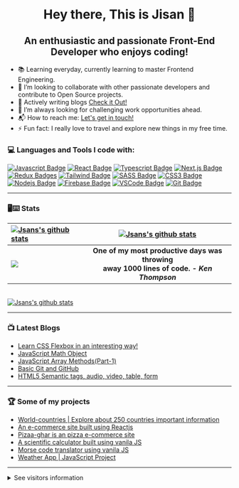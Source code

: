 <!-- thems: #gh-dark-mode-only, #gh-light-mode-only  -->

<h1 align="center"> Hey there, This is Jisan 👋</h1>

<h2 align="center">An enthusiastic and passionate Front-End Developer who enjoys coding!</h2>

- 📚 Learning everyday, currently learning to master Frontend Engineering.
- 👯 I’m looking to collaborate with other passionate developers and contribute to Open Source projects.
- 💬 Actively writing blogs [Check it Out!](https://medium.com/@jisanmia)
- 🌋 I’m always looking for challenging work opportunities ahead.
- 📬 How to reach me: <a href="mailto:jisanmia47@gmail.com">Let's get in touch!</a>
- ⚡ Fun fact: I really love to travel and explore new things in my free time.


### 💻 Languages and Tools I code with:
[![Javascript Badge](https://img.shields.io/badge/-Javascript-F0DB4F?style=for-the-badge&labelColor=black&logo=javascript&logoColor=F0DB4F)](#) 
[![React Badge](https://img.shields.io/badge/-React-61DBFB?style=for-the-badge&labelColor=black&logo=react&logoColor=61DBFB)](#)
[![Typescript Badge](https://img.shields.io/badge/-Typescript-007acc?style=for-the-badge&labelColor=black&logo=typescript&logoColor=007acc)](#)
[![Next.js Badge](https://img.shields.io/badge/next.js-000000?style=for-the-badge&logo=nextdotjs&logoColor=white)](#)
[![Redux Badges](https://img.shields.io/badge/redux-FFFFFF?style=for-the-badge&logo=redux&logoColor=7248B6)](#)
[![Tailwind Badge](https://img.shields.io/badge/Tailwind%20CSS-092749?style=for-the-badge&logo=tailwindcss&logoColor=06B6D4&labelColor=000000)](#) 
[![SASS Badge](https://img.shields.io/badge/Sass-CC6699?style=for-the-badge&logo=sass&logoColor=white)](#)
[![CSS3 Badge](https://img.shields.io/badge/css3-EFEFEF?style=for-the-badge&logo=css3&logoColor=254BDD)](#)
[![Nodejs Badge](https://img.shields.io/badge/-Nodejs-3C873A?style=for-the-badge&labelColor=black&logo=node.js&logoColor=3C873A)](#) 
[![Firebase Badge](https://img.shields.io/badge/firebase-EFEFEF?style=for-the-badge&logo=firebase&logoColor=F76C00)](#)
[![VSCode Badge](https://img.shields.io/badge/Visual_Studio-5C2D91?style=for-the-badge&logo=visual%20studio&logoColor=white)](#) 
[![Git Badge](https://img.shields.io/badge/Git-F05032?style=for-the-badge&logo=git&logoColor=white)](#)
<!-- 
[![Bootstrap Badge](https://img.shields.io/badge/bootstrap-7010EF?style=for-the-badge&logo=bootstrap&logoColor=white)](#)
[![Express.js Badge](https://img.shields.io/badge/Express.js-000000?style=for-the-badge&logo=express&logoColor=white)](#) 
[![MongoDB Badge](https://img.shields.io/badge/MongoDB-4EA94B?style=for-the-badge&logo=mongodb&logoColor=white)](#)  -->
---


### 🖥⌨ Stats


| <a href="https://github.com/Jisan-mia"><img align="center" src="https://github-readme-streak-stats.herokuapp.com?user=Jisan-mia&theme=tokyonight&hide_border=true&date_format=M%20j%5B%2C%20Y%5D)" alt="Jsans's github stats" /></a> | <a href="https://github.com/Jisan-mia"><img align="center" src="https://github-readme-stats.vercel.app/api?username=Jisan-mia&show_icons=true&include_all_commits=true&theme=tokyonight&hide_border=true" alt="Jsans's github stats" /></a> | 
| :------------- | :-------------: |
| <a href="https://github.com/Jisan-mia"><img align="center" src="https://github-readme-stats.vercel.app/api/top-langs/?username=Jisan-mia&layout=compact&theme=tokyonight&hide_border=true" /></a>  | <b>One of my most productive days was throwing <br /> away 1000 lines of code. - <i>Ken Thompson </i></b> |

<br />
<a href="https://github.com/Jisan-mia"><img align="center" src="https://activity-graph.herokuapp.com/graph?username=Jisan-mia&bg_color=1a1b27&color=1f6feb&line=38bcad&point=628fdb&area=true&hide_border=true)" alt="Jsans's github stats" /></a>

<br />

---

### 📺 Latest Blogs

<!-- BLOG:START -->

- [Learn CSS Flexbox in an interesting way! ](https://jisanmia.medium.com/learn-css-flexbox-in-an-interesting-way-3ed3c826efb9)
- [JavaScript Math Object ](https://jisanmia.medium.com/javascript-math-object-997a9f70117d)
- [JavaScript Array Methods(Part-1)](https://jisanmia.medium.com/javascript-array-methods-part-1-36d05bc900b3)
- [Basic Git and GitHub ](https://www.linkedin.com/pulse/100daycode-day-3-basic-git-github-jisan-mia/)
- [HTML5 Semantic tags, audio, video, table, form ](https://www.linkedin.com/pulse/day-7-html5-semantic-tags-audio-video-table-form-jisan-mia/)
<!--  BLOG:END -->

---

### 🏆 Some of my projects

- [World-countries | Explore about 250 countries important information ](https://world-countriees.netlify.app/)
- [An e-commerce site built using Reactjs](https://e-shop12.netlify.app/)
- [Pizaa-ghar is an pizza e-commerce site](https://github.com/Jisan-mia/PizzaGhor)
- [A scientific calculator built using vanila JS ](https://github.com/Jisan-mia/dCalc)
- [Morse code translator using vanila JS ](https://github.com/Jisan-mia/morse-trnsltor)
- [Weather App | JavaScript Project ](https://jisan-mia.github.io/weather-app-js/)

---

<details><summary>See visitors information</summary>

>Counting of visitors to this page in this section started from September 19, 2022

<div><img src="https://s11.flagcounter.com/count2/pqml/bg_FFFFFF/txt_000000/border_CCCCCC/columns_2/maxflags_10/viewers_0/labels_0/pageviews_0/flags_0/percent_0/" alt="Flag Counter" border="0"></div>
<div><img src="https://profile-counter.glitch.me/jisan-mia/count.svg" alt="Flag Counter" border="0"></div>

</details>

